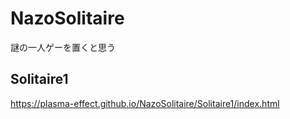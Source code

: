 # NazoSolitaire
謎の一人ゲーを置くと思う

## Solitaire1
https://plasma-effect.github.io/NazoSolitaire/Solitaire1/index.html